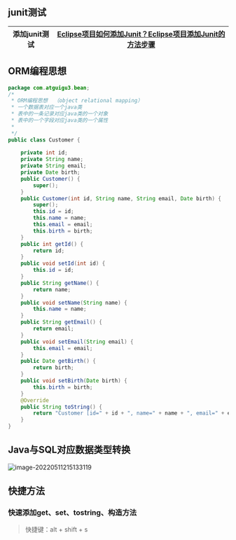 ## junit测试

| 添加junit测试 | [Eclipse项目如何添加Junit？Eclipse项目添加Junit的方法步骤](https://www.downkr.com/news/190038_1.html) |
| :-----------: | :----------------------------------------------------------: |

## ORM编程思想

```java
package com.atguigu3.bean;
/*
 * ORM编程思想  （object relational mapping）
 * 一个数据表对应一个java类
 * 表中的一条记录对应java类的一个对象
 * 表中的一个字段对应java类的一个属性
 * 
 */
public class Customer {
	
	private int id;
	private String name;
	private String email;
	private Date birth;
	public Customer() {
		super();
	}
	public Customer(int id, String name, String email, Date birth) {
		super();
		this.id = id;
		this.name = name;
		this.email = email;
		this.birth = birth;
	}
	public int getId() {
		return id;
	}
	public void setId(int id) {
		this.id = id;
	}
	public String getName() {
		return name;
	}
	public void setName(String name) {
		this.name = name;
	}
	public String getEmail() {
		return email;
	}
	public void setEmail(String email) {
		this.email = email;
	}
	public Date getBirth() {
		return birth;
	}
	public void setBirth(Date birth) {
		this.birth = birth;
	}
	@Override
	public String toString() {
		return "Customer [id=" + id + ", name=" + name + ", email=" + email + ", birth=" + birth + "]";
	}
}
```

## Java与SQL对应数据类型转换

![image-20220511215133119](C:\Users\owl\AppData\Roaming\Typora\typora-user-images\image-20220511215133119.png)

## 快捷方法

### 快速添加get、set、tostring、构造方法

> 快捷键：alt + shift + s
